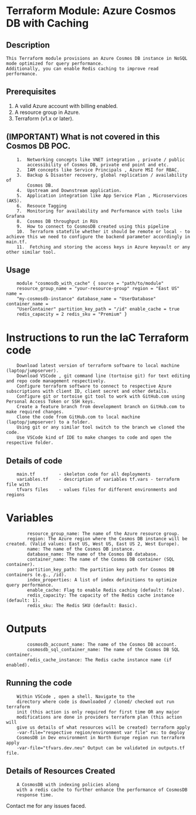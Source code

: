 # Terraform Module: Azure Cosmos DB with Caching

## Description

    This Terraform module provisions an Azure Cosmos DB instance in NoSQL mode optimized for query performance. 
    Additionally, you can enable Redis caching to improve read performance.

## Prerequisites

1.  A valid Azure account with billing enabled.
2.  A resource group in Azure.
3.  Terraform (v1.x or later).

## (IMPORTANT) What is not covered in this Cosmos DB POC.

        1.  Networking concepts like VNET integration , private / public
            accessibility of Cosmos DB, private end point and etc.
        2.  IAM concepts like Service Principals , Azure MSI for RBAC.
        3.  Backup & Disaster recovery, global replication / availability of
            Cosmos DB.
        4.  Upstream and Downstream application.
        5.  Application integration like App Service Plan , Microservices (AKS).
        6.  Resouce Tagging
        7.  Monitoring for availability and Performance with tools like Grafana
        8.  Cosmos DB throughput in RUs
        9.  How to connect to CosmosDB created using this pipeline
        10.  Terraform statefile whether it should be remote or local - to achieve this we need to configure the backend parameter accordingly in main.tf.
        11.  Fetching and storing the access keys in Azure keyvault or any other similar tool.

##     Usage

        module "cosmosdb_with_cache" { source = "path/to/module"
        resource_group_name = "your-resource-group" region = "East US" name =
        "my-cosmosdb-instance" database_name = "UserDatabase" container_name =
        "UserContainer" partition_key_path = "/id" enable_cache = true
        redis_capacity = 2 redis_sku = "Premium" }


#     Instructions to run the IaC Terraform code

        Download latest version of terraform software to local machine (laptop/jumpserver).
        Download VSCode , git command line (tortoise git) for text editing and repo code management respectively.
        Configure terraform software to connect to respective Azure subscriptions with client ID, client secret and other details.
        Configure git or tortoise git tool to work with GitHub.com using Personal Access Token or SSH keys.
        Create a feature branch from development branch on GitHub.com to make required changes.
        Clone the code from GitHub.com to local machine (laptop/jumpserver) to a folder.
        Using git or any similar tool switch to the branch we cloned the code.
        Use VSCode kind of IDE to make changes to code and open the respective folder.

## Details of code

        main.tf         - skeleton code for all deployments
        variables.tf    - description of variables tf.vars - terraform file with
        tfvars files    - values files for different environments and regions 
#     Variables
            resource_group_name: The name of the Azure resource group.
            region: The Azure region where the Cosmos DB instance will be created. (Valid values: East US, West US, East US 2, West Europe).
            name: The name of the Cosmos DB instance.
            database_name: The name of the Cosmos DB database.
            container_name: The name of the Cosmos DB container (SQL container).
            partition_key_path: The partition key path for Cosmos DB containers (e.g., /id).
            index_properties: A list of index definitions to optimize query performance.
            enable_cache: Flag to enable Redis caching (default: false).
            redis_capacity: The capacity of the Redis cache instance (default: 1).
            redis_sku: The Redis SKU (default: Basic).
#     Outputs
            cosmosdb_account_name: The name of the Cosmos DB account.
            cosmosdb_sql_container_name: The name of the Cosmos DB SQL container.
            redis_cache_instance: The Redis cache instance name (if enabled).


## Running the code
        Within VSCode , open a shell. Navigate to the
        directory where code is downloaded / cloned/ checked out run terraform
        init (this action is only required for first time OR any major
        modifications are done in providers terraform plan (this action will
        give us details of what resources will be created) terraform apply
        -var-file="respective region/environment var file" ex: to deploy
        CosmosDB in Dev environment in North Europe region run terraform apply
        -var-file="tfvars.dev.neu" Output can be validated in outputs.tf file.

## Details of Resources Created
        A CosmosDB with indexing policies along
        with a redis cache to further enhance the performance of CosmosDB
        response time.

Contact me for any issues faced.
